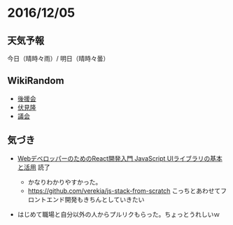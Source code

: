 # 2016/12/05

## 天気予報

今日（晴時々雨）/ 明日（晴時々曇）

## WikiRandom

* [後援会](https://ja.wikipedia.org/wiki/%E5%BE%8C%E6%8F%B4%E4%BC%9A)
* [伏見隆](https://ja.wikipedia.org/wiki/%E4%BC%8F%E8%A6%8B%E9%9A%86)
* [議会](https://ja.wikipedia.org/wiki/%E8%AD%B0%E4%BC%9A)

## 気づき

* [WebデベロッパーのためのReact開発入門 JavaScript UIライブラリの基本と活用](http://amzn.to/2gQx9Mg) 読了
  * かなりわかりやすかった。
  * https://github.com/verekia/js-stack-from-scratch こっちとあわせてフロントエンド開発もきちんとしていきたい

* はじめて職場と自分以外の人からプルリクもらった。ちょっとうれしいｗ